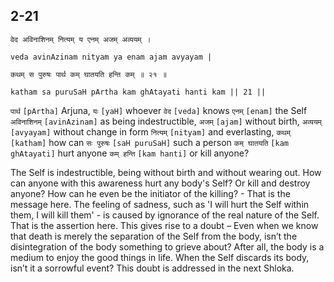 ## 2-21


```shloka-sa
वेद अविनाशिनम् नित्यम् य एनम् अजम् अव्ययम् ।
```
```shloka-sa-hk
veda avinAzinam nityam ya enam ajam avyayam |
```
```shloka-sa
कथम् स पुरुषः पार्थ कम् घातयति हन्ति कम् ॥ २१ ॥
```
```shloka-sa-hk
katham sa puruSaH pArtha kam ghAtayati hanti kam || 21 ||
```

`पार्थ` `[pArtha]` Arjuna, `यः` `[yaH]` whoever `वेद` `[veda]` knows `एनम्` `[enam]` the Self `अविनाशिनम्` `[avinAzinam]` as being indestructible, `अजम्` `[ajam]` without birth, `अव्ययम्` `[avyayam]` without change in form `नित्यम्` `[nityam]` and everlasting, `कथम्` `[katham]` how can `सः पुरुषः` `[saH puruSaH]` such a person `कम् घातयति` `[kam ghAtayati]` hurt anyone `कम् हन्ति` `[kam hanti]` or kill anyone?

The Self is indestructible, being without birth and without wearing out. How can anyone with this awareness hurt any body's Self? Or kill and destroy anyone? How can he even be the initiator of the killing? - That is the message here. The feeling of sadness, such as 'I will hurt the Self within them, I will kill them' - is caused by ignorance of the real nature of the Self. That is the assertion here.
This gives rise to a doubt – Even when we know that death is merely the separation of the Self from the body, isn’t the disintegration of the body something to grieve about? After all, the body is a medium to enjoy the good things in life. When the Self discards its body, isn’t it a sorrowful event? This doubt is addressed in the next Shloka.


